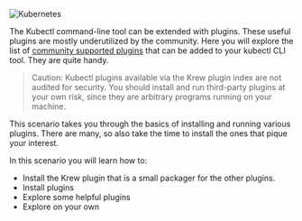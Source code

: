 ![Kubernetes](./assets/kubernetes.png "Kubernetes")

The Kubectl command-line tool can be extended with plugins. These useful plugins are mostly underutilized by the community. Here you will explore the list of [community supported plugins](https://github.com/kubernetes-sigs/krew-index/) that can be added to your kubectl CLI tool. They are quite handy.

> Caution: Kubectl plugins available via the Krew plugin index are not audited for security. You should install and run third-party plugins at your own risk, since they are arbitrary programs running on your machine.

This scenario takes you through the basics of installing and running various plugins. There are many, so also take the time to install the ones that pique your interest.

In this scenario you will learn how to:

- Install the Krew plugin that is a small packager for the other plugins.
- Install plugins
- Explore some helpful plugins
- Explore on your own
